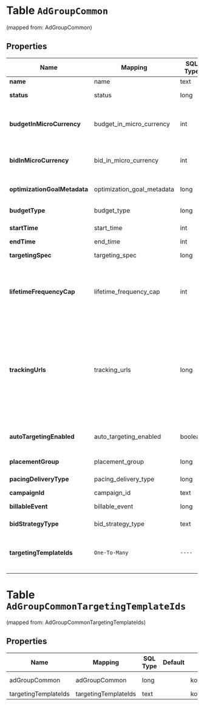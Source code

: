 
# Table `AdGroupCommon`
(mapped from: AdGroupCommon)

## Properties
Name | Mapping | SQL Type | Default | Type | Description | Notes
---- | ------- | -------- | ------- | ---- | ----------- | -----
**name** | name | text |  | **kotlin.String** | Ad group name. |  [optional]
**status** | status | long |  | [**EntityStatus**](EntityStatus.md) | Ad group/entity status. |  [optional] [foreignkey]
**budgetInMicroCurrency** | budget_in_micro_currency | int |  | **kotlin.Int** | Budget in micro currency. This field is **REQUIRED** for non-CBO (campaign budget optimization) campaigns.  A CBO campaign automatically generates ad group budgets from its campaign budget to maximize campaign outcome. A CBO campaign is limited to 70 or less ad groups. |  [optional]
**bidInMicroCurrency** | bid_in_micro_currency | int |  | **kotlin.Int** | Bid price in micro currency. This field is **REQUIRED** for the following campaign objective_type/billable_event combinations: AWARENESS/IMPRESSION, CONSIDERATION/CLICKTHROUGH, CATALOG_SALES/CLICKTHROUGH, VIDEO_VIEW/VIDEO_V_50_MRC. |  [optional]
**optimizationGoalMetadata** | optimization_goal_metadata | long |  | [**OptimizationGoalMetadata**](OptimizationGoalMetadata.md) | Optimization goals for objective-based performance campaigns. **REQUIRED** when campaign&#39;s &#x60;objective_type&#x60; is set to &#x60;\&quot;WEB_CONVERSION\&quot;&#x60;. |  [optional] [foreignkey]
**budgetType** | budget_type | long |  | [**BudgetType**](BudgetType.md) |  |  [optional] [foreignkey]
**startTime** | start_time | int |  | **kotlin.Int** | Ad group start time. Unix timestamp in seconds. Defaults to current time. |  [optional]
**endTime** | end_time | int |  | **kotlin.Int** | Ad group end time. Unix timestamp in seconds. |  [optional]
**targetingSpec** | targeting_spec | long |  | [**TargetingSpec**](TargetingSpec.md) |  |  [optional] [foreignkey]
**lifetimeFrequencyCap** | lifetime_frequency_cap | int |  | **kotlin.Int** | Set a limit to the number of times a promoted pin from this campaign can be impressed by a pinner within the past rolling 30 days. Only available for CPM (cost per mille (1000 impressions))  ad groups. A CPM ad group has an IMPRESSION &lt;a href&#x3D;\&quot;/docs/redoc/#section/Billable-event\&quot;&gt;billable_event&lt;/a&gt; value. This field **REQUIRES** the &#x60;end_time&#x60; field. |  [optional]
**trackingUrls** | tracking_urls | long |  | [**TrackingUrls**](TrackingUrls.md) | Third-party tracking URLs.&lt;br&gt; JSON object with the format: {\&quot;&lt;a href&#x3D;\&quot;/docs/redoc/#section/Tracking-URL-event\&quot;&gt;Tracking event enum&lt;/a&gt;\&quot;:[URL string array],...}&lt;br&gt; For example: {\&quot;impression\&quot;: [\&quot;URL1\&quot;, \&quot;URL2\&quot;], \&quot;click\&quot;: [\&quot;URL1\&quot;, \&quot;URL2\&quot;, \&quot;URL3\&quot;]}.&lt;br&gt;Up to three tracking URLs are supported for each event type. Tracking URLs set at the ad group or ad level can override those set at the campaign level. May be null. Pass in an empty object - {} - to remove tracking URLs.&lt;br&gt;&lt;br&gt; For more information, see &lt;a href&#x3D;\&quot;https://help.pinterest.com/en/business/article/third-party-and-dynamic-tracking\&quot; target&#x3D;\&quot;_blank\&quot;&gt;Third-party and dynamic tracking&lt;/a&gt;. |  [optional] [foreignkey]
**autoTargetingEnabled** | auto_targeting_enabled | boolean |  | **kotlin.Boolean** | Enable auto-targeting for ad group. Also known as &lt;a href&#x3D;\&quot;https://help.pinterest.com/en/business/article/expanded-targeting\&quot; target&#x3D;\&quot;_blank\&quot;&gt;\&quot;expanded targeting\&quot;&lt;/a&gt;. |  [optional]
**placementGroup** | placement_group | long |  | [**PlacementGroupType**](PlacementGroupType.md) | &lt;a href&#x3D;\&quot;/docs/redoc/#section/Placement-group\&quot;&gt;Placement group&lt;/a&gt;. |  [optional] [foreignkey]
**pacingDeliveryType** | pacing_delivery_type | long |  | [**PacingDeliveryType**](PacingDeliveryType.md) |  |  [optional] [foreignkey]
**campaignId** | campaign_id | text |  | **kotlin.String** | Campaign ID of the ad group. |  [optional]
**billableEvent** | billable_event | long |  | [**ActionType**](ActionType.md) |  |  [optional] [foreignkey]
**bidStrategyType** | bid_strategy_type | text |  | [**bid_strategy_type**](#BidStrategyType) | Bid strategy type. For Campaigns with Video Completion objectives, the only supported bid strategy type is AUTOMATIC_BID. |  [optional]
**targetingTemplateIds** | `One-To-Many` | `----` | `----`  | **kotlin.Array&lt;kotlin.String&gt;** | Targeting template IDs applied to the ad group. We currently only support 1 targeting template per ad group. To use targeting templates, do not set any other targeting fields: targeting_spec, tracking_urls, auto_targeting_enabled, placement_group. To clear all targeting template IDs, set this field to [&#39;0&#39;]. |  [optional]



















# **Table `AdGroupCommonTargetingTemplateIds`**
(mapped from: AdGroupCommonTargetingTemplateIds)

## Properties
Name | Mapping | SQL Type | Default | Type | Description | Notes
---- | ------- | -------- | ------- | ---- | ----------- | -----
adGroupCommon | adGroupCommon | long | | kotlin.Long | Primary Key | *one*
targetingTemplateIds | targetingTemplateIds | text | | kotlin.String | Foreign Key | *many*



